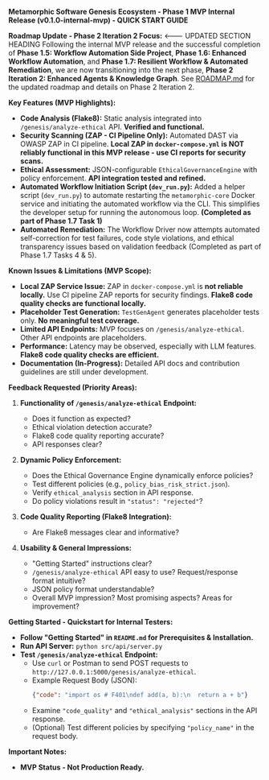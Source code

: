 **Metamorphic Software Genesis Ecosystem - Phase 1 MVP Internal Release (v0.1.0-internal-mvp) - QUICK START GUIDE**

**Roadmap Update - Phase 2 Iteration 2 Focus:** <--- UPDATED SECTION HEADING
Following the internal MVP release and the successful completion of **Phase 1.5: Workflow Automation Side Project**, **Phase 1.6: Enhanced Workflow Automation**, and **Phase 1.7: Resilient Workflow & Automated Remediation**, we are now transitioning into the next phase, **Phase 2 Iteration 2: Enhanced Agents & Knowledge Graph**. See [ROADMAP.md](ROADMAP.md) for the updated roadmap and details on Phase 2 Iteration 2.

**Key Features (MVP Highlights):**

*   **Code Analysis (Flake8):** Static analysis integrated into `/genesis/analyze-ethical` API. **Verified and functional.**
*   **Security Scanning (ZAP - CI Pipeline Only):** Automated DAST via OWASP ZAP in CI pipeline. **Local ZAP in `docker-compose.yml` is NOT reliably functional in this MVP release - use CI reports for security scans.**
*   **Ethical Assessment:** JSON-configurable `EthicalGovernanceEngine` with policy enforcement. **API integration tested and refined.**
*   **Automated Workflow Initiation Script (`dev_run.py`):** Added a helper script (`dev_run.py`) to automate restarting the `metamorphic-core` Docker service and initiating the automated workflow via the CLI. This simplifies the developer setup for running the autonomous loop. **(Completed as part of Phase 1.7 Task 1)**
*   **Automated Remediation:** The Workflow Driver now attempts automated self-correction for test failures, code style violations, and ethical transparency issues based on validation feedback (Completed as part of Phase 1.7 Tasks 4 & 5).

**Known Issues & Limitations (MVP Scope):**

*   **Local ZAP Service Issue:** ZAP in `docker-compose.yml` is **not reliable locally.** Use CI pipeline ZAP reports for security findings. **Flake8 code quality checks are functional locally.**
*   **Placeholder Test Generation:** `TestGenAgent` generates placeholder tests only. **No meaningful test coverage.**
*   **Limited API Endpoints:** MVP focuses on `/genesis/analyze-ethical`. Other API endpoints are placeholders.
*   **Performance:** Latency may be observed, especially with LLM features. **Flake8 code quality checks are efficient.**
*   **Documentation (In-Progress):** Detailed API docs and contribution guidelines are still under development.

**Feedback Requested (Priority Areas):**

1.  **Functionality of `/genesis/analyze-ethical` Endpoint:**
    *   Does it function as expected?
    *   Ethical violation detection accurate?
    *   Flake8 code quality reporting accurate?
    *   API responses clear?

2.  **Dynamic Policy Enforcement:**
    *   Does the Ethical Governance Engine dynamically enforce policies?
    *   Test different policies (e.g., `policy_bias_risk_strict.json`).
    *   Verify `ethical_analysis` section in API response.
    *   Do policy violations result in `"status": "rejected"`?

3.  **Code Quality Reporting (Flake8 Integration):**
    *   Are Flake8 messages clear and informative?

4.  **Usability & General Impressions:**
    *   "Getting Started" instructions clear?
    *   `/genesis/analyze-ethical` API easy to use? Request/response format intuitive?
    *   JSON policy format understandable?
    *   Overall MVP impression? Most promising aspects? Areas for improvement?

**Getting Started - Quickstart for Internal Testers:**

*   **Follow "Getting Started" in `README.md` for Prerequisites & Installation.**
*   **Run API Server:** `python src/api/server.py`
*   **Test `/genesis/analyze-ethical` Endpoint:**
    *   Use `curl` or Postman to send POST requests to `http://127.0.0.1:5000/genesis/analyze-ethical`.
    *   Example Request Body (JSON):
        ```json
        {"code": "import os # F401\ndef add(a, b):\n  return a + b"}
        ```
    *   Examine `"code_quality"` and `"ethical_analysis"` sections in the API response.
    *   (Optional) Test different policies by specifying `"policy_name"` in the request body.

**Important Notes:**

*   **MVP Status - Not Production Ready.**